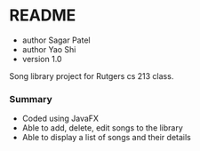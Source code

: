 # README #


 * author Sagar Patel
 * author Yao Shi
 * version 1.0

Song library project for Rutgers cs 213 class.

### Summary ###

* Coded using JavaFX
* Able to add, delete, edit songs to the library
* Able to display a list of songs and their details
